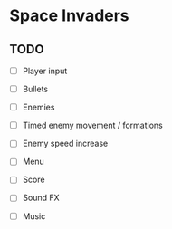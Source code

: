 # Space Invaders

## TODO

 - [ ] Player input
 - [ ] Bullets
 - [ ] Enemies
 - [ ] Timed enemy movement / formations
 - [ ] Enemy speed increase
 - [ ] Menu
 - [ ] Score
 - [ ] Sound FX
 - [ ] Music

